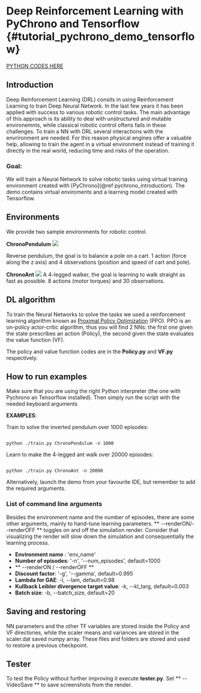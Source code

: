 Deep Reinforcement Learning with PyChrono and Tensorflow {#tutorial_pychrono_demo_tensorflow}
==========================
[PYTHON CODES HERE](https://github.com/projectchrono/chrono/tree/develop/src/demos/python/chrono-tensorflow)

## Introduction
Deep Reinforcement Learning (DRL) consits in using Reinforcement Learning to train Deep Neural Network. In the last few years it has been applied with success to various robotic control tasks. 
The main advantage of this approach is its ability to deal with unstructured and mutable environemnts, while classical robotic control oftens fails in these challenges.
To train a NN with DRL several interactions with the envrironment are needed. For this reason physical engines offer a valuable help, allowing to train the agent in a virtual environment instead of training it directly in the real world, reducing time and risks of the operation.
### Goal:
We will train a Neural Network to solve robotic tasks using virtual training environment created with [PyChrono](@ref pychrono_introduction).
The demo contains virtual enviroments and a learning model created with Tensorflow. 

## Environments
We provide two sample environments for robotic control. 

**ChronoPendulum** 
![](http://projectchrono.org/assets/manual/Tutorial_tensorflow_pendulum.jpg)

Reverse pendulum, the goal is to balance a pole on a cart.  1 action (force along the z axis) and 4 observations (position and speed of cart and pole).

**ChronoAnt** 
![](http://projectchrono.org/assets/manual/Tutorial_tensorflow_ant.jpg)
A 4-legged walker, the goal is learning to walk straight as fast as possible. 8 actions (motor torques) and 30 observations.

## DL algorithm

To train the Neural Networks to solve the tasks we used a reinforcement learning algorithm known as [Proximal Policy Optimization](https://arxiv.org/abs/1707.06347) (PPO). PPO is an on-policy actor-critic algorithm, thus you will find 2 NNs: the first one given the state prescribes an action (Policy), the second given the state evaluates the value function (VF).

The policy and value function codes are in the **Policy.py** and **VF.py** respectively.


## How to run examples
Make sure that you are using the right Python interpreter (the one with Pychrono an Tensorflow installed). 
Then simply run the script with the needed keyboard arguments

**EXAMPLES**: 

Train to solve the inverted pendulum over 1000 episodes:

~~~~~~~~~~~~~{.sh}

python ./train.py ChronoPendulum -n 1000

~~~~~~~~~~~~~

Learn to make the 4-legged ant walk over 20000 episodes:

~~~~~~~~~~~~~{.sh}

python ./train.py ChronoAnt -n 20000

~~~~~~~~~~~~~

Alternatively, launch the demo from your favourite IDE, but remember to add the required arguments.

### List of command line arguments
Besides the environment name and the number of episodes, there are some other arguments, mainly to hand-tune learning parameters.
** --renderON/--renderOFF ** toggles on and off the simulation render. Consider that visualizing the render will slow down the simulation and consequentially the learning process.

 - **Environment name** : 'env_name'
 - **Number of episodes**: '-n', '--num_episodes', default=1000
 - ** --renderON   /    --renderOFF **
 - **Discount factor**: '-g', '--gamma', default=0.995
 - **Lambda for GAE**: -l, --lam, default=0.98
 - **Kullback Leibler divergence target value**: -k, --kl_targ, default=0.003
 - **Batch size**: -b, --batch_size, default=20

## Saving and restoring

NN parameters and the other TF variables are stored inside the Policy and VF directories, while the scaler means and variances are stored in the scaler.dat saved numpy array. These files and folders are stored and used to restore a previous checkpoint.

## Tester

To test the Policy without further improving it execute **tester.py**. Set ** --VideoSave ** to save screenshots from the render.

